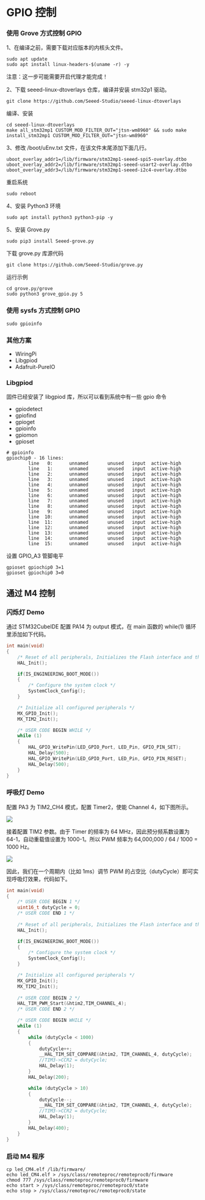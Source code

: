 # GPIO 控制



### 使用 Grove 方式控制 GPIO

1、在编译之前，需要下载对应版本的内核头文件。

```shell
sudo apt update
sudo apt install linux-headers-$(uname -r) -y
```

注意：这一步可能需要开启代理才能完成！

2、下载 seeed-linux-dtoverlays 仓库，编译并安装 stm32p1 驱动。

```shell
git clone https://github.com/Seeed-Studio/seeed-linux-dtoverlays
```

编译、安装

```shell
cd seeed-linux-dtoverlays
make all_stm32mp1 CUSTOM_MOD_FILTER_OUT="jtsn-wm8960" && sudo make install_stm32mp1 CUSTOM_MOD_FILTER_OUT="jtsn-wm8960"
```

3、修改 /boot/uEnv.txt 文件，在该文件末尾添加下面几行。

```shell
uboot_overlay_addr1=/lib/firmware/stm32mp1-seeed-spi5-overlay.dtbo
uboot_overlay_addr2=/lib/firmware/stm32mp1-seeed-usart2-overlay.dtbo
uboot_overlay_addr3=/lib/firmware/stm32mp1-seeed-i2c4-overlay.dtbo
```

重启系统

```shell
sudo reboot
```

4、安装 Python3 环境

```shell
sudo apt install python3 python3-pip -y
```

5、安装 Grove.py

```shell
sudo pip3 install Seeed-grove.py
```

下载 grove.py 库源代码

```shell
git clone https://github.com/Seeed-Studio/grove.py
```

运行示例

```shell
cd grove.py/grove
sudo python3 grove_gpio.py 5
```





### 使用 sysfs 方式控制 GPIO

```shell
sudo gpioinfo
```





### 其他方案

- WiringPi
- Libgpiod
- Adafruit-PureIO



### Libgpiod

固件已经安装了 libgpiod 库，所以可以看到系统中有一些 gpio 命令

- gpiodetect
- gpiofind
- gpioget
- gpioinfo
- gpiomon
- gpioset



```shell
# gpioinfo 
gpiochip0 - 16 lines:
        line   0:      unnamed       unused   input  active-high 
        line   1:      unnamed       unused   input  active-high 
        line   2:      unnamed       unused   input  active-high 
        line   3:      unnamed       unused   input  active-high 
        line   4:      unnamed       unused   input  active-high 
        line   5:      unnamed       unused   input  active-high 
        line   6:      unnamed       unused   input  active-high 
        line   7:      unnamed       unused   input  active-high 
        line   8:      unnamed       unused   input  active-high 
        line   9:      unnamed       unused   input  active-high 
        line  10:      unnamed       unused   input  active-high 
        line  11:      unnamed       unused   input  active-high 
        line  12:      unnamed       unused   input  active-high 
        line  13:      unnamed       unused   input  active-high 
        line  14:      unnamed       unused   input  active-high 
        line  15:      unnamed       unused   input  active-high
```

设置 GPIO_A3 管脚电平

```shell
gpioset gpiochip0 3=1
gpioset gpiochip0 3=0
```





## 通过 M4 控制

### 闪烁灯 Demo

通过 STM32CubeIDE 配置 PA14 为 output 模式，在 main 函数的 while(1) 循环里添加如下代码。

```c
int main(void)
{
    /* Reset of all peripherals, Initializes the Flash interface and the Systick. */
    HAL_Init();

    if(IS_ENGINEERING_BOOT_MODE())
    {
        /* Configure the system clock */
        SystemClock_Config();
    }

    /* Initialize all configured peripherals */
    MX_GPIO_Init();
    MX_TIM2_Init();

    /* USER CODE BEGIN WHILE */
    while (1)
    {
	    HAL_GPIO_WritePin(LED_GPIO_Port, LED_Pin, GPIO_PIN_SET);
	    HAL_Delay(500);
	    HAL_GPIO_WritePin(LED_GPIO_Port, LED_Pin, GPIO_PIN_RESET);
	    HAL_Delay(500);
    }
}
```

### 呼吸灯 Demo

配置 PA3 为 TIM2_CH4 模式，配置 Timer2，使能 Channel 4，如下图所示。

![](../images/TIM2_Mode_and_Configuration.png)

接着配置 TIM2 参数。由于 Timer 的频率为 64 MHz，因此预分频系数设置为 64-1，自动重载值设置为 1000-1。所以 PWM 频率为 64,000,000 / 64 / 1000 = 1000 Hz。

![](../images/TIM2_Mode_and_Configuration2.png)

因此，我们在一个周期内（比如 1ms）调节 PWM 的占空比（dutyCycle）即可实现呼吸灯效果，代码如下。

```c
int main(void)
{
    /* USER CODE BEGIN 1 */
	uint16_t dutyCycle = 0;
    /* USER CODE END 1 */
    
    /* Reset of all peripherals, Initializes the Flash interface and the Systick. */
    HAL_Init();

    if(IS_ENGINEERING_BOOT_MODE())
    {
        /* Configure the system clock */
        SystemClock_Config();
    }

    /* Initialize all configured peripherals */
    MX_GPIO_Init();
    MX_TIM2_Init();
    
    /* USER CODE BEGIN 2 */
    HAL_TIM_PWM_Start(&htim2,TIM_CHANNEL_4);
    /* USER CODE END 2 */

    /* USER CODE BEGIN WHILE */
    while (1)
    {
	    while (dutyCycle < 1000)
	    {
		    dutyCycle++;
		    __HAL_TIM_SET_COMPARE(&htim2, TIM_CHANNEL_4, dutyCycle);
		    //TIM3->CCR2 = dutyCycle;
		    HAL_Delay(1);
	    }
	    HAL_Delay(200);

	    while (dutyCycle > 10)
	    {
		    dutyCycle--;
		    __HAL_TIM_SET_COMPARE(&htim2, TIM_CHANNEL_4, dutyCycle);
		    //TIM3->CCR2 = dutyCycle;
		    HAL_Delay(1);
	    }
	    HAL_Delay(400);
    }
}
```

### 启动 M4 程序

```shell
cp led_CM4.elf /lib/firmware/
echo led_CM4.elf > /sys/class/remoteproc/remoteproc0/firmware
chmod 777 /sys/class/remoteproc/remoteproc0/firmware
echo start > /sys/class/remoteproc/remoteproc0/state
echo stop > /sys/class/remoteproc/remoteproc0/state
```


